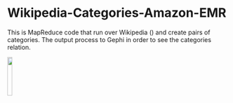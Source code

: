 # Wikipedia-Categories-Amazon-EMR
This is MapReduce code that run over Wikipedia () and create pairs of categories.
The output process to Gephi in order to see the categories relation.

<img src="https://cloud.githubusercontent.com/assets/6308748/12329911/43e7e476-baeb-11e5-9a7d-35e06e40fe4a.png" width="15%"></img> 
